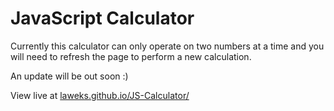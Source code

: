 # JavaScript Calculator

Currently this calculator can only operate on two numbers at a time and you will need to refresh the page to perform a new calculation.

An update will be out soon :)

View live at [laweks.github.io/JS-Calculator/](https://laweks.github.io/JS-Calculator/)
 
